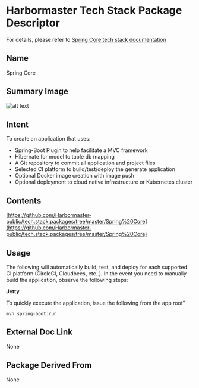 # Harbormaster Tech Stack Package Descriptor

For details, please refer to [Spring Core tech stack documentation](https://harbormaster.ai/spring-core-tech-stack/)

## Name
Spring Core

## Summary Image
![alt text](http://www.Harbormaster.com/infopages/img/spring.rdbms.png)

## Intent
To create an application that uses:

- Spring-Boot Plugin to help facilitate a MVC framework
- Hibernate for model to table db mapping
- A Git repository to commit all application and project files
- Selected CI platform to build/test/deploy the generate application
- Optional Docker image creation with image push
- Optional deployment to cloud native infrastructure or Kubernetes cluster

## Contents
[https://github.com/Harbormaster-public/tech.stack.packages/tree/master/Spring%20Core](https://github.com/Harbormaster-public/tech.stack.packages/tree/master/Spring%20Core)


## Usage

The following will automatically build, test, and deploy for each supported CI platform (CircleCI, Cloudbees, etc..).  In the event you need to manually build the application, observe the following steps:

**Jetty**

To quickly execute the application, issue the following from the app root"

`mvn spring-boot:run`

## External Doc Link
None

## Package Derived From
None